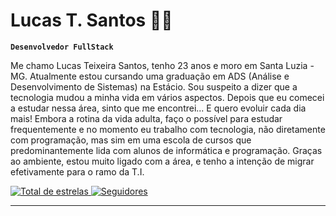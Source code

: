 # Lucas T. Santos 👨‍💻

**`Desenvolvedor FullStack`**

Me chamo Lucas Teixeira Santos, tenho 23 anos e moro em Santa Luzia - MG. Atualmente estou cursando uma graduação em ADS (Análise e Desenvolvimento de Sistemas) na Estácio. Sou suspeito a dizer que a tecnologia mudou a minha vida em vários aspectos. Depois que eu comecei a estudar nessa área, sinto que me encontrei... E quero evoluir cada dia mais! Embora a rotina da vida adulta, faço o possível para estudar frequentemente e no momento eu trabalho com tecnologia, não diretamente com programação, mas sim em uma escola de cursos que predominantemente lida com alunos de informática e programação. Graças ao ambiente, estou muito ligado com a área, e tenho a intenção de migrar efetivamente para o ramo da T.I.

<p align="left">
    <a href="https://github.com/lucas-devworks?tab=stars">
        <img 
            alt="Total de estrelas" 
            title="Total de estrelas GitHub" 
            src="https://custom-icon-badges.demolab.com/github/stars/lucas-devworks?color=55960c&style=for-the-badge&labelColor=488207&logo=star&label=estrelas"
        />
    </a>
    <a href="https://github.com/?tab=followers">
        <img 
            alt="Seguidores" 
            title="Me siga no GitHub" 
            src="https://custom-icon-badges.demolab.com/github/followers/lucas-devworks?color=236ad3&labelColor=1155ba&style=for-the-badge&logo=github&label=Seguidores&logoColor=white"
        />
    </a>
</p>

---
